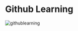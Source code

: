 # Github Learning
![githublearning](https://user-images.githubusercontent.com/46984887/153553614-654507ab-4a2b-4c92-8b84-c5a0f1e0d7db.jpeg)

